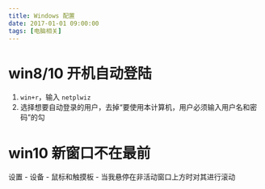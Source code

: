 ```yaml
---
title: Windows 配置
date: 2017-01-01 09:00:00
tags: [电脑相关]
---
```


# win8/10 开机自动登陆

1. `win+r`，输入 `netplwiz`
2. 选择想要自动登录的用户，去掉“要使用本计算机，用户必须输入用户名和密码”的勾

# win10 新窗口不在最前

设置 - 设备 - 鼠标和触摸板 - 当我悬停在非活动窗口上方时对其进行滚动



